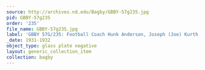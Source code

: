 ```yaml
---
source: http://archives.nd.edu/Bagby/GBBY-57g235.jpg
pid: GBBY-57g235
order: '235'
file_name: GBBY-57g235.jpg
label: 'GBBY 57G/235: Football Coach Hunk Anderson, Joseph (Joe) Kurth, ? - c1931-1932'
_date: 1931-1932
object_type: glass plate negative
layout: generic_collection_item
collection: bagby
---
```


